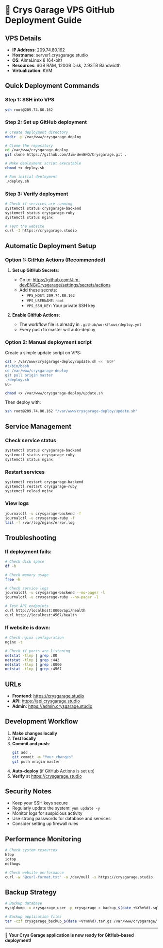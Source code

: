 # 🚀 Crys Garage VPS GitHub Deployment Guide

## VPS Details
- **IP Address**: 209.74.80.162
- **Hostname**: server1.crysgarage.studio
- **OS**: AlmaLinux 8 (64-bit)
- **Resources**: 6GB RAM, 120GB Disk, 2.93TB Bandwidth
- **Virtualization**: KVM

## Quick Deployment Commands

### Step 1: SSH into VPS
```bash
ssh root@209.74.80.162
```

### Step 2: Set up GitHub deployment
```bash
# Create deployment directory
mkdir -p /var/www/crysgarage-deploy

# Clone the repository
cd /var/www/crysgarage-deploy
git clone https://github.com/Jim-devENG/Crysgarage.git .

# Make deployment script executable
chmod +x deploy.sh

# Run initial deployment
./deploy.sh
```

### Step 3: Verify deployment
```bash
# Check if services are running
systemctl status crysgarage-backend
systemctl status crysgarage-ruby
systemctl status nginx

# Test the website
curl -I https://crysgarage.studio
```

## Automatic Deployment Setup

### Option 1: GitHub Actions (Recommended)

1. **Set up GitHub Secrets**:
   - Go to: https://github.com/Jim-devENG/Crysgarage/settings/secrets/actions
   - Add these secrets:
     - `VPS_HOST`: `209.74.80.162`
     - `VPS_USERNAME`: `root`
     - `VPS_SSH_KEY`: Your private SSH key

2. **Enable GitHub Actions**:
   - The workflow file is already in `.github/workflows/deploy.yml`
   - Every push to master will auto-deploy

### Option 2: Manual deployment script

Create a simple update script on VPS:
```bash
cat > /var/www/crysgarage-deploy/update.sh << 'EOF'
#!/bin/bash
cd /var/www/crysgarage-deploy
git pull origin master
./deploy.sh
EOF

chmod +x /var/www/crysgarage-deploy/update.sh
```

Then deploy with:
```bash
ssh root@209.74.80.162 "/var/www/crysgarage-deploy/update.sh"
```

## Service Management

### Check service status
```bash
systemctl status crysgarage-backend
systemctl status crysgarage-ruby
systemctl status nginx
```

### Restart services
```bash
systemctl restart crysgarage-backend
systemctl restart crysgarage-ruby
systemctl reload nginx
```

### View logs
```bash
journalctl -u crysgarage-backend -f
journalctl -u crysgarage-ruby -f
tail -f /var/log/nginx/error.log
```

## Troubleshooting

### If deployment fails:
```bash
# Check disk space
df -h

# Check memory usage
free -h

# Check service logs
journalctl -u crysgarage-backend --no-pager -l
journalctl -u crysgarage-ruby --no-pager -l

# Test API endpoints
curl http://localhost:8000/api/health
curl http://localhost:4567/health
```

### If website is down:
```bash
# Check nginx configuration
nginx -t

# Check if ports are listening
netstat -tlnp | grep :80
netstat -tlnp | grep :443
netstat -tlnp | grep :8000
netstat -tlnp | grep :4567
```

## URLs

- **Frontend**: https://crysgarage.studio
- **API**: https://api.crysgarage.studio
- **Admin**: https://admin.crysgarage.studio

## Development Workflow

1. **Make changes locally**
2. **Test locally**
3. **Commit and push**:
   ```bash
   git add .
   git commit -m "Your changes"
   git push origin master
   ```
4. **Auto-deploy** (if GitHub Actions is set up)
5. **Verify** at https://crysgarage.studio

## Security Notes

- Keep your SSH keys secure
- Regularly update the system: `yum update -y`
- Monitor logs for suspicious activity
- Use strong passwords for database and services
- Consider setting up firewall rules

## Performance Monitoring

```bash
# Check system resources
htop
iotop
nethogs

# Check website performance
curl -w "@curl-format.txt" -o /dev/null -s https://crysgarage.studio
```

## Backup Strategy

```bash
# Backup database
mysqldump -u crysgarage_user -p crysgarage > backup_$(date +%Y%m%d).sql

# Backup application files
tar -czf crysgarage_backup_$(date +%Y%m%d).tar.gz /var/www/crysgarage/
```

---

**🎉 Your Crys Garage application is now ready for GitHub-based deployment!** 